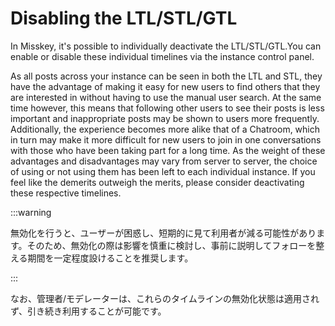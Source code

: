 # Disabling the LTL/STL/GTL

In Misskey, it's possible to individually deactivate the LTL/STL/GTL.You can enable or disable these individual timelines via the instance control panel.

As all posts across your instance can be seen in both the LTL and STL, they have the advantage of making it easy for new users to find others that they are interested in without having to use the manual user search.
At the same time however, this means that following other users to see their posts is less important and inappropriate posts may be shown to users more frequently. Additionally, the experience becomes more alike that of a Chatroom, which in turn may make it more difficult for new users to join in one conversations with those who have been taking part for a long time.
As the weight of these advantages and disadvantages may vary from server to server, the choice of using or not using them has been left to each individual instance.
If you feel like the demerits outweigh the merits, please consider deactivating these respective timelines.

:::warning

無効化を行うと、ユーザーが困惑し、短期的に見て利用者が減る可能性があります。そのため、無効化の際は影響を慎重に検討し、事前に説明してフォローを整える期間を一定程度設けることを推奨します。

:::

なお、管理者/モデレーターは、これらのタイムラインの無効化状態は適用されず、引き続き利用することが可能です。
